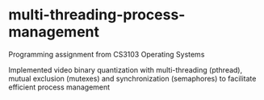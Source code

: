 # multi-threading-process-management
Programming assignment from CS3103 Operating Systems

Implemented video binary quantization with multi-threading (pthread),  mutual exclusion (mutexes) and synchronization (semaphores) to facilitate efficient process management
